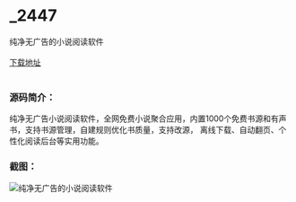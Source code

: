 # _2447
纯净无广告的小说阅读软件
<br/></br>
[下载地址](https://www.uuid2.com/2447.html "下载地址")
<br/></br>
<h3>源码简介：</h3>
<p>纯净无广告小说阅读软件，全网免费小说聚合应用，内置1000个免费书源和有声书，支持书源管理，自建规则优化书质量，支持改源， 离线下载、自动翻页、个性化阅读后台等实用功能。<p>
<h3>截图：</h3>
<img src="https://www.uuid2.com/wp-content/uploads/img/202107/5d2715d301.jpg" alt="纯净无广告的小说阅读软件">
